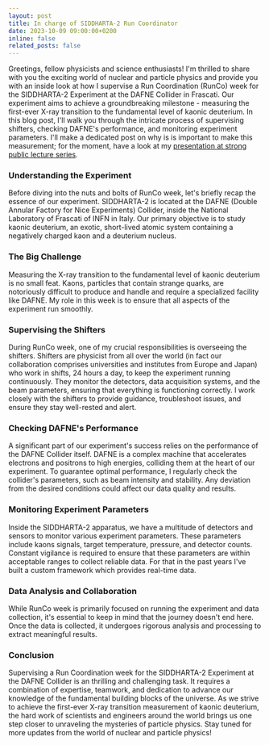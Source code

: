```yaml
---
layout: post
title: In charge of SIDDHARTA-2 Run Coordinator
date: 2023-10-09 09:00:00+0200
inline: false
related_posts: false
---
```


Greetings, fellow physicists and science enthusiasts! I'm thrilled to share with you the exciting world of nuclear and particle physics and provide you with an inside look at how I supervise a Run Coordination (RunCo) week for the SIDDHARTA-2 Experiment at the DAFNE Collider in Frascati. Our experiment aims to achieve a groundbreaking milestone - measuring the first-ever X-ray transition to the fundamental level of kaonic deuterium. In this blog post, I'll walk you through the intricate process of supervising shifters, checking DAFNE's performance, and monitoring experiment parameters. I'll make a dedicated post on why is is important to make this measurement; for the moment, have a look at my [presentation at strong public lecture series](https://www.youtube.com/live/b7OuJHnwaKs?si=wdb7INT2ZYKdzjz5).

### Understanding the Experiment

Before diving into the nuts and bolts of RunCo week, let's briefly recap the essence of our experiment. SIDDHARTA-2 is located at the DAFNE (Double Annular Factory for Nice Experiments) Collider, inside the National Laboratory of Frascati of INFN in Italy. Our primary objective is to study kaonic deuterium, an exotic, short-lived atomic system containing a negatively charged kaon and a deuterium nucleus.

### The Big Challenge

Measuring the X-ray transition to the fundamental level of kaonic deuterium is no small feat. Kaons, particles that contain strange quarks, are notoriously difficult to produce and handle and require a specialized facility like DAFNE. My role in this week is to ensure that all aspects of the experiment run smoothly.

### Supervising the Shifters

During RunCo week, one of my crucial responsibilities is overseeing the shifters. Shifters are physicist from all over the world (in fact our collaboration comprises universities and institutes from Europe and Japan) who work in shifts, 24 hours a day, to keep the experiment running continuously. They monitor the detectors, data acquisition systems, and the beam parameters, ensuring that everything is functioning correctly. I work closely with the shifters to provide guidance, troubleshoot issues, and ensure they stay well-rested and alert.

### Checking DAFNE's Performance

A significant part of our experiment's success relies on the performance of the DAFNE Collider itself. DAFNE is a complex machine that accelerates electrons and positrons to high energies, colliding them at the heart of our experiment. To guarantee optimal performance, I regularly check the collider's parameters, such as beam intensity and stability. Any deviation from the desired conditions could affect our data quality and results.

### Monitoring Experiment Parameters

Inside the SIDDHARTA-2 apparatus, we have a multitude of detectors and sensors to monitor various experiment parameters. These parameters include kaons signals, target temperature, pressure, and detector counts. Constant vigilance is required to ensure that these parameters are within acceptable ranges to collect reliable data. For that in the past years I've built a custom framework which provides real-time data.

### Data Analysis and Collaboration

While RunCo week is primarily focused on running the experiment and data collection, it's essential to keep in mind that the journey doesn't end here. Once the data is collected, it undergoes rigorous analysis and processing to extract meaningful results. 


### Conclusion

Supervising a Run Coordination week for the SIDDHARTA-2 Experiment at the DAFNE Collider is an thrilling and challenging task. It requires a combination of expertise, teamwork, and dedication to advance our knowledge of the fundamental building blocks of the universe. As we strive to achieve the first-ever X-ray transition measurement of kaonic deuterium, the hard work of scientists and engineers around the world brings us one step closer to unraveling the mysteries of particle physics. Stay tuned for more updates from the world of nuclear and particle physics!


